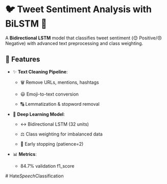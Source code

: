 # 🐦 Tweet Sentiment Analysis with BiLSTM 🤖

A **Bidirectional LSTM** model that classifies tweet sentiment (😊 Positive/😠 Negative) with advanced text preprocessing and class weighting.


## 🚀 Features

- ✨ **Text Cleaning Pipeline**:
  - 🗑️ Remove URLs, mentions, hashtags
    
  - 😃 Emoji-to-text conversion
    
  - 🔠 Lemmatization & stopword removal
    
- 🧠 **Deep Learning Model**:
  - ↔️ Bidirectional LSTM (32 units)
    
  - ⚖️ Class weighting for imbalanced data
    
  - 🛑 Early stopping (patience=2)
    
- 📊 **Metrics**:
  - 84.7% validation f1_score
    

#   H a t e _ S p e e c h _ C l a s s i f i c a t i o n 
 
 
